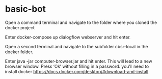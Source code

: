 # basic-bot
Open a command terminal and navigate to the folder where you cloned the docker project

Enter docker-compose up dialogflow webserver and hit enter. 

Open a second terminal and navigate to the subfolder cbsr-local in the docker folder. 

Enter java -jar computer-browser.jar and hit enter. This will lead to a new browser window. Press ‘Ok’ without filling in a password.
you'll  need to install docker https://docs.docker.com/desktop/#download-and-install
